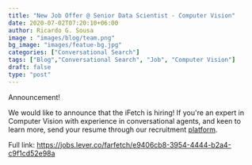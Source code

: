 ```yaml
---
title: "New Job Offer @ Senior Data Scientist - Computer Vision"
date: 2020-07-02T07:20:10+06:00
author: Ricardo G. Sousa
image : "images/blog/team.png"
bg_image: "images/featue-bg.jpg"
categories: ["Conversational Search"]
tags: ["Blog","Conversational Search", "Job", "Computer Vision"]
draft: false
type: "post"
---
```


Announcement!

We would like to announce that the iFetch is hiring! If you're an expert in Computer Vision with experience in conversational agents, and keen to learn more, send your resume through our recruitment [platform](https://jobs.lever.co/farfetch/e9406cb8-3954-4444-b2a4-c9f1cd52e98a).


Full link: https://jobs.lever.co/farfetch/e9406cb8-3954-4444-b2a4-c9f1cd52e98a
